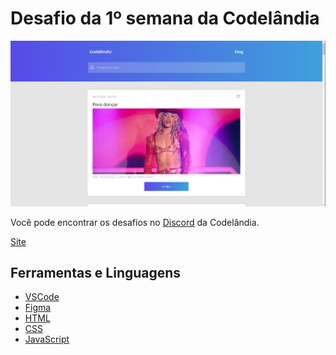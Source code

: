 # Desafio da 1º semana da Codelândia

![Resultado](/assets/img/screen1.PNG)

<p>Você pode encontrar os desafios no <a href="https://discord.com/invite/QevDJqCzaY">Discord</a> da Codelândia.</p>

<p><a href="https://blogcodelandia.netlify.app">Site</a>

## Ferramentas e Linguagens

* <a href="https://code.visualstudio.com/download">VSCode</a>
* <a href="https://www.figma.com/downloads/">Figma</a>
* <a href="https://developer.mozilla.org/pt-BR/docs/Web/HTML">HTML</a>
* <a href="https://developer.mozilla.org/pt-BR/docs/Web/CSS">CSS</a>
* <a href="https://developer.mozilla.org/pt-BR/docs/Web/JavaScript">JavaScript</a>
